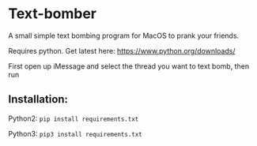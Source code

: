 # Text-bomber
A small simple text bombing program for MacOS to prank your friends.

Requires python. Get latest here:
https://www.python.org/downloads/

First open up iMessage and select the thread you want to text bomb, then run

## Installation:

Python2: `pip install requirements.txt`

Python3: `pip3 install requirements.txt`
